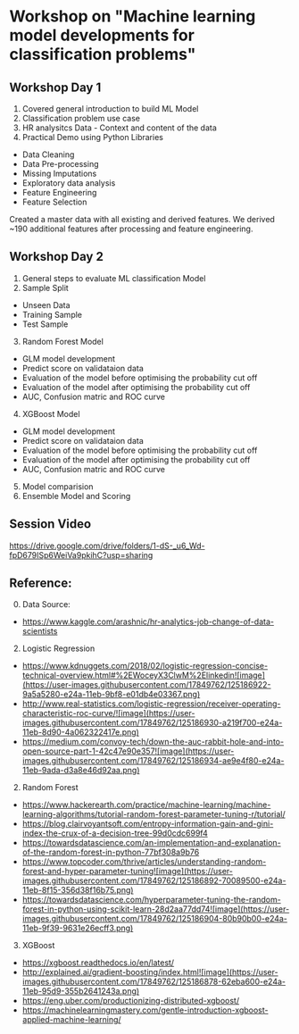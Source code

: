 # Workshop on "Machine learning model developments for classification problems"

## Workshop Day 1
1. Covered general introduction to build ML Model
2. Classification problem use case
3. HR analysitcs Data - Context and content of the data
4. Practical Demo using Python Libraries
 - Data Cleaning
 - Data Pre-processing
 - Missing Imputations
 - Exploratory data analysis
 - Feature Engineering
 - Feature Selection

Created a master data with all existing and derived features. We derived ~190 additional features after processing and feature engineering. 

## Workshop Day 2

1. General steps to evaluate ML classification Model
2. Sample Split
 -  Unseen Data
 -  Training Sample
 -  Test Sample
3. Random Forest Model
 -  GLM model development
 -  Predict score on validataion data
 -  Evaluation of the model before optimising the probability cut off
 -  Evaluation of the model after optimising the probability cut off
 -  AUC, Confusion matric and ROC curve
4. XGBoost Model
 -  GLM model development
 -  Predict score on validataion data
 -  Evaluation of the model before optimising the probability cut off
 -  Evaluation of the model after optimising the probability cut off
 -  AUC, Confusion matric and ROC curve
5. Model comparision
6. Ensemble Model and Scoring

## Session Video
https://drive.google.com/drive/folders/1-dS-_u6_Wd-fpD679ISp6WeiVa9pkihC?usp=sharing

## Reference:
0. Data Source:
 - https://www.kaggle.com/arashnic/hr-analytics-job-change-of-data-scientists
2. Logistic Regression
 - https://www.kdnuggets.com/2018/02/logistic-regression-concise-technical-overview.html#%2EWoceyX3ClwM%2Elinkedin![image](https://user-images.githubusercontent.com/17849762/125186922-9a5a5280-e24a-11eb-9bf8-e01db4e03367.png)
 - http://www.real-statistics.com/logistic-regression/receiver-operating-characteristic-roc-curve/![image](https://user-images.githubusercontent.com/17849762/125186930-a219f700-e24a-11eb-8d90-4a062322417e.png)
 - https://medium.com/convoy-tech/down-the-auc-rabbit-hole-and-into-open-source-part-1-42c47e90e357![image](https://user-images.githubusercontent.com/17849762/125186934-ae9e4f80-e24a-11eb-9ada-d3a8e46d92aa.png)

2. Random Forest
 - https://www.hackerearth.com/practice/machine-learning/machine-learning-algorithms/tutorial-random-forest-parameter-tuning-r/tutorial/
 - https://blog.clairvoyantsoft.com/entropy-information-gain-and-gini-index-the-crux-of-a-decision-tree-99d0cdc699f4
 - https://towardsdatascience.com/an-implementation-and-explanation-of-the-random-forest-in-python-77bf308a9b76
 - https://www.topcoder.com/thrive/articles/understanding-random-forest-and-hyper-parameter-tuning![image](https://user-images.githubusercontent.com/17849762/125186892-70089500-e24a-11eb-8f15-356d38f16b75.png)
 - https://towardsdatascience.com/hyperparameter-tuning-the-random-forest-in-python-using-scikit-learn-28d2aa77dd74![image](https://user-images.githubusercontent.com/17849762/125186904-80b90b00-e24a-11eb-9f39-9631e26ecff3.png)

3. XGBoost
 - https://xgboost.readthedocs.io/en/latest/
 - http://explained.ai/gradient-boosting/index.html![image](https://user-images.githubusercontent.com/17849762/125186878-62eba600-e24a-11eb-95d9-355b2641243a.png)
 - https://eng.uber.com/productionizing-distributed-xgboost/
 - https://machinelearningmastery.com/gentle-introduction-xgboost-applied-machine-learning/
